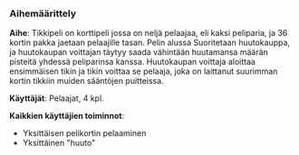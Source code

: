 ### Aihemäärittely ###

**Aihe**: Tikkipeli on korttipeli jossa on neljä pelaajaa, eli kaksi peliparia, ja 36 kortin pakka jaetaan pelaajille tasan. Pelin alussa Suoritetaan huutokauppa, ja huutokaupan voittajan täytyy saada vähintään huutamansa määrän pisteitä yhdessä peliparinsa kanssa. Huutokaupan voittaja aloittaa ensimmäisen tikin ja tikin voittaa se pelaaja, joka on laittanut suurimman kortin tikkiin muiden sääntöjen puitteissa.

**Käyttäjät**: Pelaajat, 4 kpl.

**Kaikkien käyttäjien toiminnot**:
- Yksittäisen pelikortin pelaaminen 
- Yksittäinen "huuto"
